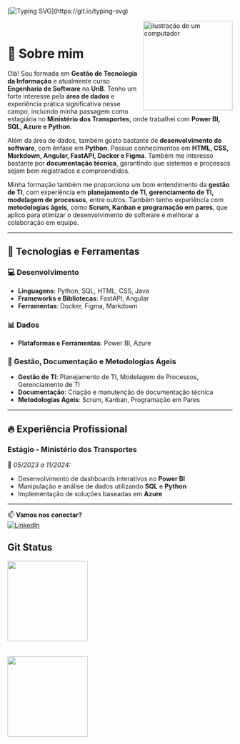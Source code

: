 [![Typing SVG](https://readme-typing-svg.demolab.com/?center=true&lines=Hello,+meu+nome+é+Raissa+Andrade.;)](https://git.io/typing-svg)

<img src="https://raw.githubusercontent.com/MicaelliMedeiros/micaellimedeiros/master/image/computer-illustration.png" alt="ilustração de um computador" min-width="400px" max-width="200px" width="200px" align="right">
 
 <br>


# 👋 Sobre mim  

Olá! Sou formada em **Gestão de Tecnologia da Informação** e atualmente curso **Engenharia de Software** na **UnB**. Tenho um forte interesse pela **área de dados** e experiência prática significativa nesse campo, incluindo minha passagem como estagiária no **Ministério dos Transportes**, onde trabalhei com **Power BI, SQL, Azure e Python**.  

Além da área de dados, também gosto bastante de **desenvolvimento de software**, com ênfase em **Python**. Possuo conhecimentos em **HTML, CSS, Markdown, Angular, FastAPI, Docker e Figma**. Também me interesso bastante por **documentação técnica**, garantindo que sistemas e processos sejam bem registrados e compreendidos.  

Minha formação também me proporciona um bom entendimento da **gestão de TI**, com experiência em **planejamento de TI, gerenciamento de TI, modelagem de processos**, entre outros. Também tenho experiência com **metodologias ágeis**, como **Scrum, Kanban e programação em pares**, que aplico para otimizar o desenvolvimento de software e melhorar a colaboração em equipe.  

---

## 🚀 Tecnologias e Ferramentas  

### 💻 Desenvolvimento  
- **Linguagens**: Python, SQL, HTML, CSS, Java  
- **Frameworks e Bibliotecas**: FastAPI, Angular  
- **Ferramentas**: Docker, Figma, Markdown  

### 📊 Dados  
- **Plataformas e Ferramentas**: Power BI, Azure  

### 📑 Gestão, Documentação e Metodologias Ágeis  
- **Gestão de TI**: Planejamento de TI, Modelagem de Processos, Gerenciamento de TI  
- **Documentação**: Criação e manutenção de documentação técnica  
- **Metodologias Ágeis**: Scrum, Kanban, Programação em Pares  

---

## 🔥 Experiência Profissional  

### **Estágio - Ministério dos Transportes**  
📌 *05/2023 a 11/2024:*   
- Desenvolvimento de dashboards interativos no **Power BI**  
- Manipulação e análise de dados utilizando **SQL** e **Python**  
- Implementação de soluções baseadas em **Azure**  

---


📫 **Vamos nos conectar?**  
[![LinkedIn](https://img.shields.io/badge/LinkedIn-000?style=for-the-badge&logo=linkedin&logoColor=0A66C2)](https://www.linkedin.com/in/raissa-andrade-b2908a1b4/)  


## Git Status 
<div>
    <a href="https://github.com/RaissaAndradeS">
        <img loading="lazy" height="180em" src="https://github-readme-stats.vercel.app/api/top-langs/?username=RaissaAndradeS&layout=compact&langs_count=7&theme=dracula"/>
    </a> <br> <br> <br>
    <a href="https://github.com/RaissaAndradeS">
        <img loading="lazy" height="180em" src="https://github-readme-stats.vercel.app/api?username=RaissaAndradeS&show_icons=true&theme=dracula&include_all_commits=true&count_private=true"/>
    </a>
</div>
          
          
          
          
